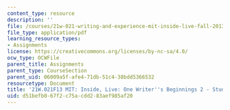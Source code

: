 ```yaml
---
content_type: resource
description: ''
file: /courses/21w-021-writing-and-experience-mit-inside-live-fall-2013/d51befb067f2c75acdd283aef985af20_MIT21W_021F13_FunOfWriting.pdf
file_type: application/pdf
learning_resource_types:
- Assignments
license: https://creativecommons.org/licenses/by-nc-sa/4.0/
ocw_type: OCWFile
parent_title: Assignments
parent_type: CourseSection
parent_uid: 06009a5f-afe4-71db-51c4-38bdd5366532
resourcetype: Document
title: '21W.021F13 MIT: Inside, Live: One Writer''s Beginnings 2 - Student Example'
uid: d51befb0-67f2-c75a-cdd2-83aef985af20
---
```

